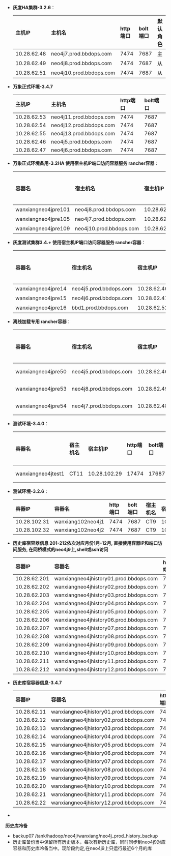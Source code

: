 - **灰度HA集群-3.2.6**：

    | 主机IP | 主机名 | http端口 | bolt端口 | 默认角色|
    | :------| :------ | :------ | :------ |:------ |
    | 10.28.62.48 | neo4j7.prod.bbdops.com  | 7474 | 7687 | 主 |
    | 10.28.62.49 | neo4j8.prod.bbdops.com  | 7474 | 7687 | 从 |
    | 10.28.62.51 | neo4j10.prod.bbdops.com | 7474 | 7687 | 从 
    

    
- **万象正式环境-3.4.7**
  
    | 主机IP | 主机名 | http端口 | bolt端口 |
    | :------| :------ | :------ | :------ |
    | 10.28.62.53 | neo4j11.prod.bbdops.com | 7474 | 7687 | 
    | 10.28.62.54 | neo4j12.prod.bbdops.com | 7474 | 7687 | 
    | 10.28.62.55 | neo4j13.prod.bbdops.com | 7474 | 7687 | 
    | 10.28.62.46 | neo4j5.prod.bbdops.com | 7474 | 7687 | 
    | 10.28.62.47 | neo4j6.prod.bbdops.com | 7474 | 7687 | 


- **万象正式环境备用-3.2HA 使用宿主机IP端口访问容器服务 rancher容器**：

    | 容器名 | 宿主机名 | 宿主机IP | http端口 | bolt端口 | ssh端口 | 默认角色|
    | :------| :------ | :------ | :------ | :------ |:------ |:------ |
    |   wanxiangneo4jpre101 | neo4j8.prod.bbdops.com | 10.28.62.49 |  20011 |  30011 | 10011 | 主 |
    |   wanxiangneo4jpre105 | neo4j7.prod.bbdops.com | 10.28.62.48 |  20015 |  30015 | 10015 | 从 |
    |   wanxiangneo4jpre109 | neo4j10.prod.bbdops.com| 10.28.62.51 |  20019 |  30019 | 10019 | 从 |

- **灰度测试集群3.4.+ 使用宿主机IP端口访问容器服务 rancher容器**：

    | 容器名 | 宿主机名 |宿主机IP | http端口 | bolt端口 | ssh端口 | 默认角色|
    | :------| :------ | :------ | :------ | :------ |:------ |:------ |
    |   wanxiangneo4jpre14 | neo4j5.prod.bbdops.com | 10.28.62.46 |  20014 |  30014 | 10014 | 主 |
    |   wanxiangneo4jpre15 | neo4j6.prod.bbdops.com | 10.28.62.47 |  20015 |  30015 | 10015 | 从 |
    |   wanxiangneo4jpre16 | bbd1.prod.bbdops.com | 10.28.62.52 |  20016 |  30016 | 10016 | 从 |

- **离线加载专用 rancher容器**：

    | 容器名 | 宿主机名 | 宿主机IP |http端口 | bolt端口 | ssh端口 | 默认角色| 备注 |
    | :------| :------ | :------ | :------ | :------ |:------ |:------ |:------ |
    |   wanxiangneo4jpre50 | neo4j5.prod.bbdops.com |   10.28.62.46 |  20050 |  30050 | 10050 | 单点 | 停用   |
    |   wanxiangneo4jpre53 | neo4j8.prod.bbdops.com |   10.28.62.49 |  20053 |  30053 | 10053 | 单点 | 3.4.7版本   |
    |   wanxiangneo4jpre54 | neo4j7.prod.bbdops.com |   10.28.62.48 |  20054 |  30054 | 10054 | 单点 | 3.2.6版本   |
    
- **测试环境-3.4.0**：

    | 容器名 | 宿主机名 | 宿主机IP |http端口 | bolt端口 | ssh端口 | 默认角色|
    | :------| :------ | :------ | :------ | :------ |:------ |:------ |
    |   wanxiangneo4jtest1 | CT11 |   10.28.102.29 |  17474 |  17687 | 52668 | 单点 |

- **测试环境-3.2.6**：

    | 容器IP | 容器名  | http端口 | bolt端口 | 宿主机名 | 宿主IP |
    | :------| :------ | :------ | :------  | :------ | :------ |
    | 10.28.102.31 | wanxiang102neo4j1 | 7474 | 7687  | CT9 | 10.28.102.19 |
    | 10.28.102.32 | wanxiang102neo4j2 | 7474 | 7687  | CT9 | 10.28.102.19 |

- **历史库宿容器信息 201-212依次对应月份1月-12月, 直接使用容器IP和端口访问服务, 在网桥模式的neo4j9上,shell或ssh访问**

    | 容器IP | 容器名  | http端口 | bolt端口 | 宿主机名 | 宿主IP |
    | :------| :------ | :------ | :------  | :------ | :------ |
    | 10.28.62.201 | wanxiangneo4jhistory01.prod.bbdops.com | 7474 | 7687  | neo4j9.prod.bbdops.com | 10.28.62.50 |
    | 10.28.62.202 | wanxiangneo4jhistory02.prod.bbdops.com | 7474 | 7687  | neo4j9.prod.bbdops.com | 10.28.62.50 |
    | 10.28.62.203 | wanxiangneo4jhistory03.prod.bbdops.com | 7474 | 7687  | neo4j9.prod.bbdops.com | 10.28.62.50 |
    | 10.28.62.204 | wanxiangneo4jhistory04.prod.bbdops.com | 7474 | 7687  | neo4j9.prod.bbdops.com | 10.28.62.50 |
    | 10.28.62.205 | wanxiangneo4jhistory05.prod.bbdops.com | 7474 | 7687  | neo4j9.prod.bbdops.com | 10.28.62.50 |
    | 10.28.62.206 | wanxiangneo4jhistory06.prod.bbdops.com | 7474 | 7687  | neo4j9.prod.bbdops.com | 10.28.62.50 |
    | 10.28.62.207 | wanxiangneo4jhistory07.prod.bbdops.com | 7474 | 7687  | neo4j9.prod.bbdops.com | 10.28.62.50 |
    | 10.28.62.208 | wanxiangneo4jhistory08.prod.bbdops.com | 7474 | 7687  | neo4j9.prod.bbdops.com | 10.28.62.50 |
    | 10.28.62.209 | wanxiangneo4jhistory09.prod.bbdops.com | 7474 | 7687  | neo4j9.prod.bbdops.com | 10.28.62.50 |
    | 10.28.62.210 | wanxiangneo4jhistory10.prod.bbdops.com | 7474 | 7687  | neo4j9.prod.bbdops.com | 10.28.62.50 |
    | 10.28.62.211 | wanxiangneo4jhistory11.prod.bbdops.com | 7474 | 7687  | neo4j9.prod.bbdops.com | 10.28.62.50 |
    | 10.28.62.212 | wanxiangneo4jhistory12.prod.bbdops.com | 7474 | 7687  | neo4j9.prod.bbdops.com | 10.28.62.50 |

- **历史库宿容器信息-3.4.7**

    | 容器IP | 容器名  | http端口 | bolt端口 | 宿主机名 | 宿主IP |
    | :------| :------ | :------ | :------  | :------ | :------ |
    | 10.28.62.11 | wanxiangneo4jhistory01.prod.bbdops.com | 7474 | 7687  | neo4j7.prod.bbdops.com | 10.28.62.48 |
    | 10.28.62.12 | wanxiangneo4jhistory02.prod.bbdops.com | 7474 | 7687  | neo4j7.prod.bbdops.com | 10.28.62.48 |
    | 10.28.62.13 | wanxiangneo4jhistory03.prod.bbdops.com | 7474 | 7687  | neo4j7.prod.bbdops.com | 10.28.62.48 |
    | 10.28.62.14 | wanxiangneo4jhistory04.prod.bbdops.com | 7474 | 7687  | neo4j7.prod.bbdops.com | 10.28.62.48 |
    | 10.28.62.15 | wanxiangneo4jhistory05.prod.bbdops.com | 7474 | 7687  | neo4j8.prod.bbdops.com | 10.28.62.49 |
    | 10.28.62.16 | wanxiangneo4jhistory06.prod.bbdops.com | 7474 | 7687  | neo4j8.prod.bbdops.com | 10.28.62.49 |
    | 10.28.62.17 | wanxiangneo4jhistory07.prod.bbdops.com | 7474 | 7687  | neo4j8.prod.bbdops.com | 10.28.62.49 |
    | 10.28.62.18 | wanxiangneo4jhistory08.prod.bbdops.com | 7474 | 7687  | neo4j8.prod.bbdops.com | 10.28.62.49 |
    | 10.28.62.19 | wanxiangneo4jhistory09.prod.bbdops.com | 7474 | 7687  | neo4j10.prod.bbdops.com | 10.28.62.51 |
    | 10.28.62.20 | wanxiangneo4jhistory10.prod.bbdops.com | 7474 | 7687  | neo4j10.prod.bbdops.com | 10.28.62.51 |
    | 10.28.62.21 | wanxiangneo4jhistory11.prod.bbdops.com | 7474 | 7687  | neo4j10.prod.bbdops.com | 10.28.62.51 |
    | 10.28.62.22 | wanxiangneo4jhistory12.prod.bbdops.com | 7474 | 7687  | neo4j10.prod.bbdops.com | 10.28.62.51 |
- 
**历史库冷备**
  - backup07 /tank/hadoop/neo4j/wanxiang/neo4j_prod_history_backup
  - 历史库备份当中保留所有历史版本，每次有新历史库，同时同步到neo4j9对应容器和历史库冷备当中。现阶段约定,在neo4j9上只运行最近6个月的库

